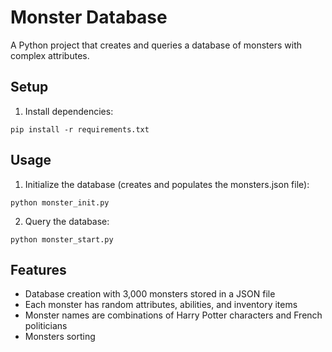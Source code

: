 # Monster Database

A Python project that creates and queries a database of monsters with complex attributes.

## Setup

1. Install dependencies:
```
pip install -r requirements.txt
```

## Usage

1. Initialize the database (creates and populates the monsters.json file):
```
python monster_init.py
```

2. Query the database:
```
python monster_start.py
```

## Features

- Database creation with 3,000 monsters stored in a JSON file
- Each monster has random attributes, abilities, and inventory items
- Monster names are combinations of Harry Potter characters and French politicians
- Monsters sorting